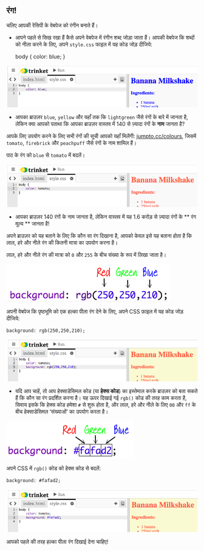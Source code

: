 ## रंग!

चलिए आपकी रेसिपी के वेबपेज को रंगीन बनाते हैं।

+ आपने पहले से सिख रखा हैं कैसे अपने वेबपेज में रंगीन शब्द जोड़ा जाता हैं। आपकी वेबपेज कि शब्दों को नीला करने के लिए, अपने `style.css` फाइल में यह कोड जोड़ दीजिये:

    body {
        color: blue;
    }
    

![स्क्रीनशॉट](images/recipe-blue.png)

+ आपका ब्राउज़र `blue`, `yellow` और यहाँ तक कि `lightgreen` जैसे रंगों के बारे में जानता है, लेकिन क्या आपको पताथा कि आपका ब्राउज़र वास्तव में 140 से ज़्यादा रंगों के **नाम** जानता है?

आपके लिए उपयोग करने के लिए सभी रंगों की सूची आपको यहाँ मिलेंगी: [jumpto.cc/colours](http://jumpto.cc/colours), जिसमें `tomato`, `firebrick` और `peachpuff` जैसे रंगों के नाम शामिल हैं।

पाठ के रंग को `blue` से `tomato` में बदलें।

![स्क्रीनशॉट](images/recipe-tomato.png)

+ आपका ब्राउज़र 140 रंगों के नाम जानता है, लेकिन वास्तव में यह 1.6 करोड़ से ज़्यादा रंगों के ** रंग मूल्य ** जानता है!

अपने ब्राउज़र को यह बताने के लिए कि कौन सा रंग दिखाना है, आपको केवल इसे यह बताना होता है कि लाल, हरे और नीले रंग की कितनी मात्रा का उपयोग करना है।

लाल, हरे और नीले रंग की मात्रा को `0` और `255` के बीच संख्या के रूप में लिखा जाता है।

![स्क्रीनशॉट](images/recipe-rgb-img.png)

अपनी वेबपेज कि पृष्ठभूमि को एक हल्का पीला रंग देने के लिए, अपने CSS फ़ाइल में यह कोड जोड़ दीजिये:

    background: rgb(250,250,210);
    

![स्क्रीनशॉट](images/recipe-rgb.png)

+ यदि आप चाहें, तो आप हेक्साडेसिमल कोड (या **हेक्स कोड**) का इस्तेमाल करके ब्राउज़र को बता सकते हैं कि कौन सा रंग प्रदर्शित करना है। यह ऊपर दिखाई गई `rgb()` कोड की तरह काम करता है, सिवाय इसके कि हेक्स कोड हमेशा `#` से शुरू होता है, और लाल, हरे और नीले के लिए `00` और `ff` के बीच हेक्साडेसिमल ‘संख्याओं’ का उपयोग करता है।

![स्क्रीनशॉट](images/recipe-hex-img.png)

अपने CSS में `rgb()` कोड को हेक्स कोड से बदलें:

    background: #fafad2;
    

![स्क्रीनशॉट](images/recipe-hex.png)

आपको पहले की तरह हल्का पीला रंग दिखाई देना चाहिए!
